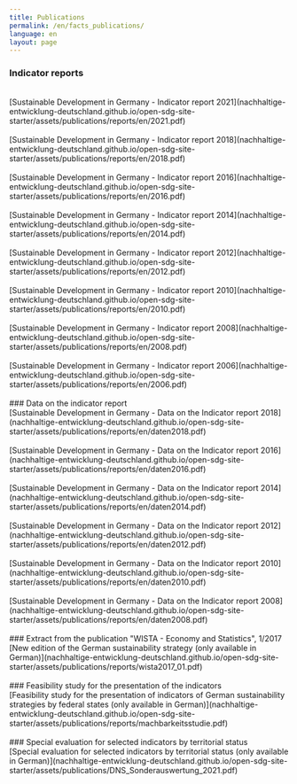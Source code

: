 ```yaml
---
title: Publications
permalink: /en/facts_publications/
language: en
layout: page
---
```


### Indicator reports
<br>
[Sustainable Development in Germany - Indicator report  2021](nachhaltige-entwicklung-deutschland.github.io/open-sdg-site-starter/assets/publications/reports/en/2021.pdf)
<br><br>
[Sustainable Development in Germany - Indicator report  2018](nachhaltige-entwicklung-deutschland.github.io/open-sdg-site-starter/assets/publications/reports/en/2018.pdf)
<br><br>
[Sustainable Development in Germany - Indicator report  2016](nachhaltige-entwicklung-deutschland.github.io/open-sdg-site-starter/assets/publications/reports/en/2016.pdf)
<br><br>
[Sustainable Development in Germany - Indicator report  2014](nachhaltige-entwicklung-deutschland.github.io/open-sdg-site-starter/assets/publications/reports/en/2014.pdf)
<br><br>
[Sustainable Development in Germany - Indicator report  2012](nachhaltige-entwicklung-deutschland.github.io/open-sdg-site-starter/assets/publications/reports/en/2012.pdf)
<br><br>
[Sustainable Development in Germany - Indicator report  2010](nachhaltige-entwicklung-deutschland.github.io/open-sdg-site-starter/assets/publications/reports/en/2010.pdf)
<br><br>
[Sustainable Development in Germany - Indicator report  2008](nachhaltige-entwicklung-deutschland.github.io/open-sdg-site-starter/assets/publications/reports/en/2008.pdf)
<br><br>
[Sustainable Development in Germany - Indicator report  2006](nachhaltige-entwicklung-deutschland.github.io/open-sdg-site-starter/assets/publications/reports/en/2006.pdf)
<br><br>
### Data on the indicator report
<br>
[Sustainable Development in Germany - Data on the Indicator report 2018](nachhaltige-entwicklung-deutschland.github.io/open-sdg-site-starter/assets/publications/reports/en/daten2018.pdf)
<br><br>
[Sustainable Development in Germany - Data on the Indicator report 2016](nachhaltige-entwicklung-deutschland.github.io/open-sdg-site-starter/assets/publications/reports/en/daten2016.pdf)
<br><br>
[Sustainable Development in Germany - Data on the Indicator report 2014](nachhaltige-entwicklung-deutschland.github.io/open-sdg-site-starter/assets/publications/reports/en/daten2014.pdf)
<br><br>
[Sustainable Development in Germany - Data on the Indicator report 2012](nachhaltige-entwicklung-deutschland.github.io/open-sdg-site-starter/assets/publications/reports/en/daten2012.pdf)
<br><br>
[Sustainable Development in Germany - Data on the Indicator report 2010](nachhaltige-entwicklung-deutschland.github.io/open-sdg-site-starter/assets/publications/reports/en/daten2010.pdf)
<br><br>
[Sustainable Development in Germany - Data on the Indicator report 2008](nachhaltige-entwicklung-deutschland.github.io/open-sdg-site-starter/assets/publications/reports/en/daten2008.pdf)
<br><br>
### Extract from the publication "WISTA - Economy and Statistics", 1/2017
<br>
[New edition of the German sustainability strategy (only available in German)](nachhaltige-entwicklung-deutschland.github.io/open-sdg-site-starter/assets/publications/reports/wista2017_01.pdf)
<br><br>
### Feasibility study for the presentation of the indicators
<br>
[Feasibility study for the presentation of indicators of German sustainability strategies by federal states (only available in German)](nachhaltige-entwicklung-deutschland.github.io/open-sdg-site-starter/assets/publications/reports/machbarkeitsstudie.pdf)
<br><br>
### Special evaluation for selected indicators by territorial status
<br>
[Special evaluation for selected indicators by territorial status (only available in German)](nachhaltige-entwicklung-deutschland.github.io/open-sdg-site-starter/assets/publications/DNS_Sonderauswertung_2021.pdf)
